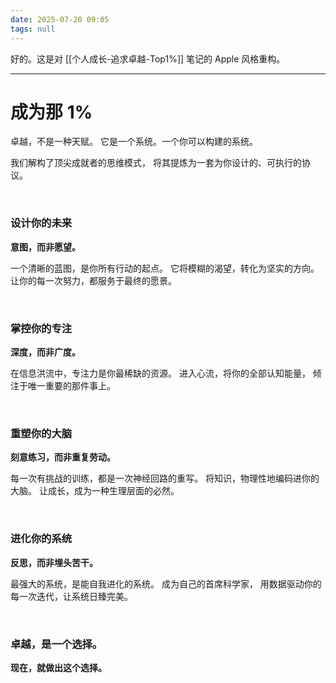 ```yaml
---
date: 2025-07-20 09:05
tags: null
---
```


好的。这是对 [[个人成长-追求卓越-Top1%]] 笔记的 Apple 风格重构。

---

# **成为那 1%**

卓越，不是一种天赋。
它是一个系统。一个你可以构建的系统。

我们解构了顶尖成就者的思维模式，
将其提炼为一套为你设计的、可执行的协议。

<br>

### **设计你的未来**

**意图，而非愿望。**

一个清晰的蓝图，是你所有行动的起点。
它将模糊的渴望，转化为坚实的方向。
让你的每一次努力，都服务于最终的愿景。

<br>

### **掌控你的专注**

**深度，而非广度。**

在信息洪流中，专注力是你最稀缺的资源。
进入心流，将你的全部认知能量，
倾注于唯一重要的那件事上。

<br>

### **重塑你的大脑**

**刻意练习，而非重复劳动。**

每一次有挑战的训练，都是一次神经回路的重写。
将知识，物理性地编码进你的大脑。
让成长，成为一种生理层面的必然。

<br>

### **进化你的系统**

**反思，而非埋头苦干。**

最强大的系统，是能自我进化的系统。
成为自己的首席科学家，
用数据驱动你的每一次迭代，让系统日臻完美。

<br>

### **卓越，是一个选择。**

**现在，就做出这个选择。**
